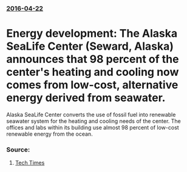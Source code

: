 ### [2016-04-22](/news/2016/04/22/index.md)

# Energy development: The Alaska SeaLife Center (Seward, Alaska) announces that 98 percent of the center's heating and cooling now comes from low-cost, alternative energy derived from seawater. 

Alaska SeaLife Center converts the use of fossil fuel into renewable seawater system for the heating and cooling needs of the center. The offices and labs within its building use almost 98 percent of low-cost renewable energy from the ocean.


### Source:

1. [Tech Times](http://www.techtimes.com/articles/153176/20160424/alaska-sealife-center-replaces-fossil-fuel-with-renewable-seawater-system.htm)
